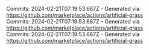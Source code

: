 Commits: 2024-02-21T07:19:53.687Z - Generated via https://github.com/marketplace/actions/artificial-grass
<br>
Commits: 2024-02-21T07:19:53.687Z - Generated via https://github.com/marketplace/actions/artificial-grass
<br>
Commits: 2024-02-21T07:19:53.687Z - Generated via https://github.com/marketplace/actions/artificial-grass
<br>
